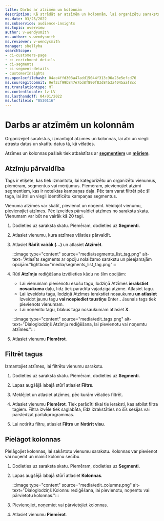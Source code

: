 ```yaml
---
title: Darbs ar atzīmēm un kolonnām
description: Kā strādāt ar atzīmēm un kolonnām, lai organizētu saraksta skatus
ms.date: 03/25/2022
ms.subservice: audience-insights
ms.topic: overview
author: v-wendysmith
ms.author: v-wendysmith
ms.reviewer: v-wendysmith
manager: shellyha
searchScope:
- ci-customers-page
- ci-enrichment-details
- ci-segments
- ci-segment-details
- customerInsights
ms.openlocfilehash: 04ae4ffd303a47add15044f313c96a23e5efcd76
ms.sourcegitcommit: 9ef2cf99b847e7bd8f890f83d84b3a4045aaf8cc
ms.translationtype: MT
ms.contentlocale: lv-LV
ms.lasthandoff: 04/01/2022
ms.locfileid: "8530116"
---
```

# <a name="work-with-tags-and-columns"></a>Darbs ar atzīmēm un kolonnām

Organizējiet sarakstus, izmantojot atzīmes un kolonnas, lai ātri un viegli atrastu datus un skatītu datus tā, kā vēlaties.

Atzīmes un kolonnas pašlaik tiek atbalstītas ar **[segmentiem](segments.md)** un **[mēriem](measures.md)**.

## <a name="manage-tags"></a>Atzīmju pārvaldība

Tags ir etiķete, kas tiek izmantota, lai kategorizētu un organizētu vienumus, piemēram, segmentus vai mērījumus. Piemēram, pievienojiet atzīmi segmentiem, kas ir noteiktas kampaņas daļa. Pēc tam varat filtrēt pēc šī taga, lai ātri un viegli identificētu kampaņas segmentus.

Vienuma atzīmes var skatīt, pievienot un noņemt. Veidojot vienumu, pievienojiet atzīmes. Pēc izveides pārvaldiet atzīmes no saraksta skata. Vienumam var būt ne vairāk kā 20 tagi.

1. Dodieties uz saraksta skatu. Piemēram, dodieties uz **Segmenti**.

1. Atlasiet vienumu, kura atzīmes vēlaties pārvaldīt.

1. Atlasiet **Rādīt vairāk (...)** un atlasiet **Atzīmēt**.

   :::image type="content" source="media/segments_list_tag.png" alt-text="Atlasīts segments ar opciju nolaižamo sarakstu un pieejamajām opcijām."lightbox="media/segments_list_tag.png":::

1. Rūtī **Atzīmju** rediģēšana izvēlieties kādu no šīm opcijām:

   - Lai vienumam pievienotu esošu tagu, lodziņā Atzīmes **ierakstiet nosaukuma** daļu, līdz tiek parādīta vajadzīgā atzīme. Atlasiet tagu.
   - Lai izveidotu tagu, lodziņā Atzīmes ierakstiet nosaukumu **un atlasiet** Izveidot jaunu tagu **vai nospiediet taustiņu** Enter **.** Jaunais tags tiek pievienots vienumam.
   - Lai noņemtu tagu, blakus taga nosaukumam atlasiet **X**.

   :::image type="content" source="media/edit_tags.png" alt-text="Dialoglodziņš Atzīmju rediģēšana, lai pievienotu vai noņemtu atzīmes.":::

1. Atlasiet vienumu **Piemērot**.

## <a name="filter-on-tags"></a>Filtrēt tagus

Izmantojiet atzīmes, lai filtrētu vienumu sarakstu.

1. Dodieties uz saraksta skatu. Piemēram, dodieties uz **Segmenti**.

1. Lapas augšējā labajā stūrī atlasiet **Filtrs**.

1. Meklējiet un atlasiet atzīmes, pēc kurām vēlaties filtrēt.

1. Atlasiet vienumu **Piemērot**. Tiek parādīti tikai tie ieraksti, kas atbilst filtra tagiem. Filtra izvēle tiek saglabāta, līdz izrakstāties no šīs sesijas vai pārslēdzat pārlūkprogrammas.

1. Lai notīrītu filtru, atlasiet **Filtrs** un **Notīrīt visu**.

## <a name="customize-columns"></a>Pielāgot kolonnas

Pielāgojiet kolonnas, lai sakārtotu vienumu sarakstu. Kolonnas var pievienot vai noņemt un mainīt kolonnu secību.

1. Dodieties uz saraksta skatu. Piemēram, dodieties uz **Segmenti**.

1. Lapas augšējā labajā stūrī atlasiet **Kolonnas**.

   :::image type="content" source="media/edit_columns.png" alt-text="Dialoglodziņš Kolonnu rediģēšana, lai pievienotu, noņemtu vai pārvietotu kolonnas.":::

1. Pievienojiet, noņemiet vai pārvietojiet kolonnas.

1. Atlasiet vienumu **Piemērot**.
